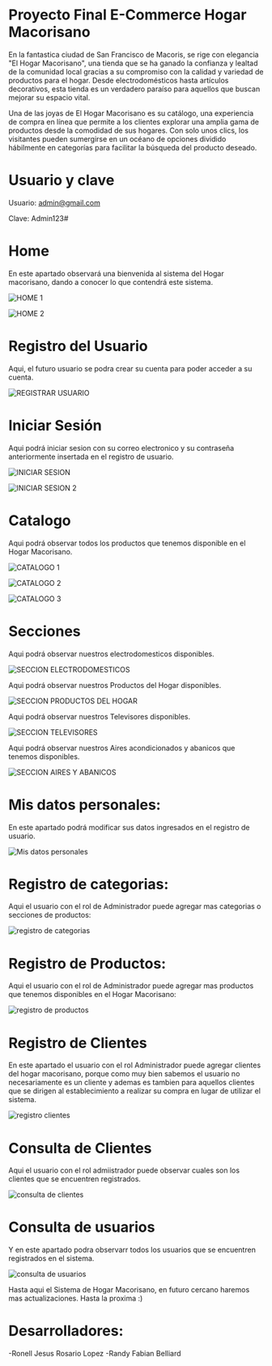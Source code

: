 # Proyecto Final E-Commerce Hogar Macorisano

En la fantastica ciudad de San Francisco de Macoris, se rige con elegancia "El Hogar Macorisano", una tienda que se ha ganado la confianza y lealtad de la comunidad local gracias a su compromiso con la calidad y variedad de productos para el hogar. Desde electrodomésticos hasta artículos decorativos, esta tienda es un verdadero paraíso para aquellos que buscan mejorar su espacio vital.

Una de las joyas de El Hogar Macorisano es su catálogo, una experiencia de compra en línea que permite a los clientes explorar una amplia gama de productos desde la comodidad de sus hogares. Con solo unos clics, los visitantes pueden sumergirse en un océano de opciones dividido hábilmente en categorías para facilitar la búsqueda del producto deseado.
#

# Usuario y clave
Usuario: admin@gmail.com

Clave: Admin123#


# Home
En este apartado observará una bienvenida al sistema del Hogar macorisano, dando a conocer lo que contendrá este sistema.

![HOME 1](https://github.com/Rnl5/ProyectoFinal/assets/143105578/6ecf1b2c-3459-4f97-ae2d-154280ec40f4)

![HOME 2](https://github.com/Rnl5/ProyectoFinal/assets/143105578/4a05b15c-b75d-436b-89cd-6b4c92ff9a24)


# Registro del Usuario
Aqui, el futuro usuario se podra crear su cuenta para poder acceder a su cuenta.

![REGISTRAR USUARIO](https://github.com/Rnl5/ProyectoFinal/assets/143105578/77f0b051-3dd0-4596-863d-de3ecc6d9815)


# Iniciar Sesión 
Aqui podrá iniciar sesion con su correo electronico y su contraseña anteriormente insertada en el registro de usuario.

![INICIAR SESION](https://github.com/Rnl5/ProyectoFinal/assets/143105578/2cde5ec0-a3a7-49ee-889e-062d86f791b9)


![INICIAR SESION 2](https://github.com/Rnl5/ProyectoFinal/assets/143105578/f7542796-e605-4d12-ba3c-b455bb2469d3)


# Catalogo
Aqui podrá observar todos los productos que tenemos disponible en el Hogar Macorisano.

![CATALOGO 1](https://github.com/Rnl5/ProyectoFinal/assets/143105578/7b2e866d-0b45-4d36-adc9-5351f05fbda5)

![CATALOGO 2](https://github.com/Rnl5/ProyectoFinal/assets/143105578/771a624a-f180-4335-a437-be4d57226c8e)

![CATALOGO 3](https://github.com/Rnl5/ProyectoFinal/assets/143105578/507f7d31-8fb7-4519-aa9f-534e00daca6f)


# Secciones
Aqui podrá observar nuestros electrodomesticos disponibles.

![SECCION ELECTRODOMESTICOS](https://github.com/Rnl5/ProyectoFinal/assets/143105578/8b73eefb-07de-4fd2-8325-0d8fd3ce9b26)

Aqui podrá observar nuestros Productos del Hogar disponibles.

![SECCION PRODUCTOS DEL HOGAR](https://github.com/Rnl5/ProyectoFinal/assets/143105578/b6d49bde-b681-4794-ad19-053c44d8705c)

Aqui podrá observar nuestros Televisores disponibles.

![SECCION TELEVISORES](https://github.com/Rnl5/ProyectoFinal/assets/143105578/0856f4fa-7561-4628-95bf-fb0f3b4b788c)

Aqui podrá observar nuestros Aires acondicionados y abanicos que tenemos disponibles.

![SECCION AIRES Y ABANICOS](https://github.com/Rnl5/ProyectoFinal/assets/143105578/62134296-e54c-4144-80c4-8bb2b2629542)


# Mis datos personales:
En este apartado podrá modificar sus datos ingresados en el registro de usuario.

![Mis datos personales](https://github.com/Rnl5/ProyectoFinal/assets/143105578/add8de02-e869-43b9-99db-76c253528f43)



# Registro de categorias:
Aqui el usuario con el rol de Administrador puede agregar mas categorias o secciones de productos:

![registro de categorias](https://github.com/Rnl5/ProyectoFinal/assets/143105578/42e551a5-6a67-4726-9947-be719f43e813)




# Registro de Productos:
Aqui el usuario con el rol de Administrador puede agregar mas productos que tenemos disponibles en el Hogar Macorisano:

![registro de productos](https://github.com/Rnl5/ProyectoFinal/assets/143105578/224907a7-6f13-45e1-ba67-18d4f977d8f9)




# Registro de Clientes
En este apartado el usuario con el rol Administrador puede agregar clientes del hogar macorisano, porque como muy bien sabemos el usuario no necesariamente es un cliente y ademas es tambien para aquellos clientes que se dirigen al establecimiento a realizar su compra en lugar de utilizar el sistema.

![registro clientes](https://github.com/Rnl5/ProyectoFinal/assets/143105578/5b561a71-f26a-4fc6-9548-7b1b63945fd4)


# Consulta de Clientes
Aqui el usuario con el rol admiistrador puede observar cuales son los clientes que se encuentren registrados.

![consulta de clientes](https://github.com/Rnl5/ProyectoFinal/assets/143105578/5c7ba673-62a9-43df-a09d-e2ebed6fb5f7)


# Consulta de usuarios
Y en este apartado podra observarr todos los usuarios que se encuentren registrados en el sistema.

![consulta de usuarios](https://github.com/Rnl5/ProyectoFinal/assets/143105578/69474b2c-c09f-4ea6-98b1-c5cdaa454952)



Hasta aqui el Sistema de Hogar Macorisano, en futuro cercano haremos mas actualizaciones. Hasta la proxima :)



# Desarrolladores:
-Ronell Jesus Rosario Lopez
-Randy Fabian Belliard
